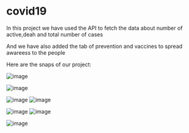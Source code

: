 # covid19

In this project we have used the API to fetch the data about number of active,deah and total number of cases

And we have also added the tab of prevention and vaccines to spread awareess to the people


Here are the snaps of our project:

![image](https://user-images.githubusercontent.com/91750738/197686781-901efebb-6add-4177-b972-62e06586684d.png)


![image](https://user-images.githubusercontent.com/91750738/197686857-29b321cd-6174-422e-a50d-0d94891f4363.png)

![image](https://user-images.githubusercontent.com/91750738/197686896-8adc9582-979e-4566-b9ba-74bd9341c784.png)
![image](https://user-images.githubusercontent.com/91750738/197686907-500df15c-c715-4edf-8992-b76f52f8eb4f.png)

![image](https://user-images.githubusercontent.com/91750738/197686931-66a6e271-c7f8-4c33-a00d-913dcc5e9107.png)
![image](https://user-images.githubusercontent.com/91750738/197686939-4930a178-15ee-406a-bf6c-2d5507cc914a.png)
 
![image](https://user-images.githubusercontent.com/91750738/197686963-7b3599fe-13ad-4bbe-a6a2-e5e2a014e7f8.png)



